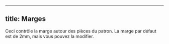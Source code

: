 ***

## title: Marges

Ceci contrôle la marge autour des pièces du patron. La marge par défaut est de 2mm, mais vous pouvez la modifier.
